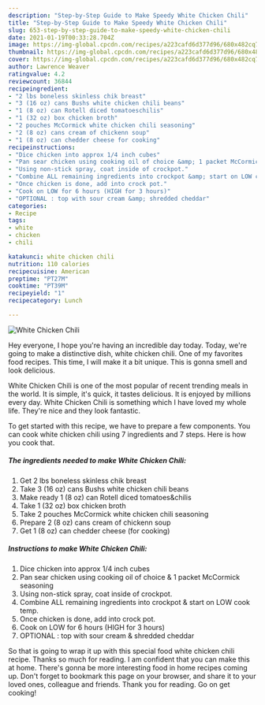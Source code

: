 ```yaml
---
description: "Step-by-Step Guide to Make Speedy White Chicken Chili"
title: "Step-by-Step Guide to Make Speedy White Chicken Chili"
slug: 653-step-by-step-guide-to-make-speedy-white-chicken-chili
date: 2021-01-19T00:33:28.704Z
image: https://img-global.cpcdn.com/recipes/a223cafd6d377d96/680x482cq70/white-chicken-chili-recipe-main-photo.jpg
thumbnail: https://img-global.cpcdn.com/recipes/a223cafd6d377d96/680x482cq70/white-chicken-chili-recipe-main-photo.jpg
cover: https://img-global.cpcdn.com/recipes/a223cafd6d377d96/680x482cq70/white-chicken-chili-recipe-main-photo.jpg
author: Lawrence Weaver
ratingvalue: 4.2
reviewcount: 36844
recipeingredient:
- "2 lbs boneless skinless chik breast"
- "3 (16 oz) cans Bushs white chicken chili beans"
- "1 (8 oz) can Rotell diced tomatoeschilis"
- "1 (32 oz) box chicken broth"
- "2 pouches McCormick white chicken chili seasoning"
- "2 (8 oz) cans cream of chickenn soup"
- "1 (8 oz) can chedder cheese for cooking"
recipeinstructions:
- "Dice chicken into approx 1/4 inch cubes"
- "Pan sear chicken using cooking oil of choice &amp; 1 packet McCormick seasoning"
- "Using non-stick spray, coat inside of crockpot."
- "Combine ALL remaining ingredients into crockpot &amp; start on LOW cook temp."
- "Once chicken is done, add into crock pot."
- "Cook on LOW for 6 hours (HIGH for 3 hours)"
- "OPTIONAL : top with sour cream &amp; shredded cheddar"
categories:
- Recipe
tags:
- white
- chicken
- chili

katakunci: white chicken chili 
nutrition: 110 calories
recipecuisine: American
preptime: "PT27M"
cooktime: "PT39M"
recipeyield: "1"
recipecategory: Lunch

---
```



![White Chicken Chili](https://img-global.cpcdn.com/recipes/a223cafd6d377d96/680x482cq70/white-chicken-chili-recipe-main-photo.jpg)

Hey everyone, I hope you're having an incredible day today. Today, we're going to make a distinctive dish, white chicken chili. One of my favorites food recipes. This time, I will make it a bit unique. This is gonna smell and look delicious.

White Chicken Chili is one of the most popular of recent trending meals in the world. It is simple, it's quick, it tastes delicious. It is enjoyed by millions every day. White Chicken Chili is something which I have loved my whole life. They're nice and they look fantastic.




To get started with this recipe, we have to prepare a few components. You can cook white chicken chili using 7 ingredients and 7 steps. Here is how you cook that.

<!--inarticleads1-->

##### The ingredients needed to make White Chicken Chili:

1. Get 2 lbs boneless skinless chik breast
1. Take 3 (16 oz) cans Bushs white chicken chili beans
1. Make ready 1 (8 oz) can Rotell diced tomatoes&amp;chilis
1. Take 1 (32 oz) box chicken broth
1. Take 2 pouches McCormick white chicken chili seasoning
1. Prepare 2 (8 oz) cans cream of chickenn soup
1. Get 1 (8 oz) can chedder cheese (for cooking)




<!--inarticleads2-->

##### Instructions to make White Chicken Chili:

1. Dice chicken into approx 1/4 inch cubes
1. Pan sear chicken using cooking oil of choice &amp; 1 packet McCormick seasoning
1. Using non-stick spray, coat inside of crockpot.
1. Combine ALL remaining ingredients into crockpot &amp; start on LOW cook temp.
1. Once chicken is done, add into crock pot.
1. Cook on LOW for 6 hours (HIGH for 3 hours)
1. OPTIONAL : top with sour cream &amp; shredded cheddar




So that is going to wrap it up with this special food white chicken chili recipe. Thanks so much for reading. I am confident that you can make this at home. There's gonna be more interesting food in home recipes coming up. Don't forget to bookmark this page on your browser, and share it to your loved ones, colleague and friends. Thank you for reading. Go on get cooking!
